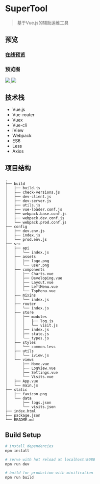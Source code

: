 # SuperTool

> 基于Vue.js的辅助运维工具

## 预览

### [在线预览](https://igonglei.github.io/super-tool/)

### 预览图
<p>
  <a href="https://igonglei.github.io/super-tool/logview" target="_blank">
    <img src="https://raw.githubusercontent.com/igonglei/super-tool/master/screenshots/logs.png">
  </a>
  <a href="https://igonglei.github.io/super-tool/visits" target="_blank">
    <img src="https://raw.githubusercontent.com/igonglei/super-tool/master/screenshots/visits.png">
  </a>
</p>

## 技术栈

- Vue.js
- Vue-router
- Vuex
- Vue-cli
- iView
- Webpack
- ES6
- Less
- Axios

## 项目结构
```
.
├── build
│   ├── build.js
│   ├── check-versions.js
│   ├── dev-client.js
│   ├── dev-server.js
│   ├── utils.js
│   ├── vue-loader.conf.js
│   ├── webpack.base.conf.js
│   ├── webpack.dev.conf.js
│   └── webpack.prod.conf.js
├── config
│   ├── dev.env.js
│   ├── index.js
│   └── prod.env.js
├── src
│   ├── api
│   │   └── index.js
│   ├── assets
│   │   ├── logo.png
│   │   └── user.png
│   ├── components
│   │   ├── Charts.vue
│   │   ├── Developing.vue
│   │   ├── Layout.vue
│   │   ├── LeftMenu.vue
│   │   └── TopMenu.vue
│   ├── mixins
│   │   └── index.js
│   ├── router
│   │   └── index.js
│   ├── store
│   │   ├── modules
│   │   │   ├── log.js
│   │   │   └── visit.js
│   │   ├── index.js
│   │   ├── state.js
│   │   └── types.js
│   ├── styles
│   │   └── common.less
│   ├── utils
│   │   └── iview.js
│   └── views
│       ├── Home.vue
│       ├── LogView.vue
│       ├── Settings.vue
│       └── Visits.vue
│   ├── App.vue
│   └── main.js
├── static
│   ├── favicon.png
│   └── data
│       ├── logs.json
│       └── visits.json
├── index.html
├── package.json
└── README.md
```

## Build Setup

``` bash
# install dependencies
npm install

# serve with hot reload at localhost:8080
npm run dev

# build for production with minification
npm run build
```
